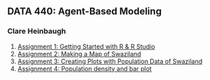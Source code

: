 ## DATA 440: Agent-Based Modeling

### Clare Heinbaugh

1. [Assignment 1: Getting Started with R & R Studio](GettingStartedWithR.md)
2. [Assignment 2: Making a Map of Swaziland](MakingMapsOfSwaziland.md)
3. [Assignment 3: Creating Plots with Population Data of Swaziland](PopulationDataSwaziland.md)
4. [Assignment 4: Population density and bar plot](densitySwaziland.md)
